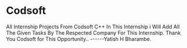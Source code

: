 # Codsoft
All Internship Projects From Codsoft C++
In This Internship i Will Add All The Given Tasks By The Respected Company For This Internship.
Thank You Codsoft for This Opportunity..
                                              ------Yatish H Bharambe.
